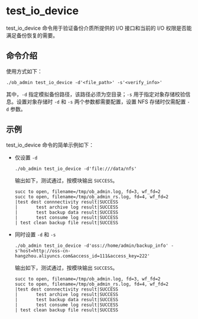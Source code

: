 # test_io_device

test_io_device 命令用于验证备份介质所提供的 I/O 接口和当前的 I/O 权限是否能满足备份恢复的需要。

## 命令介绍

使用方式如下：

```shell
./ob_admin test_io_device -d'<file_path>' -s'<verify_info>'
```

其中，`-d` 指定模拟备份路径，该路径必须为空目录；`-s` 用于指定对象存储校验信息。设置对象存储时 `-d` 和 `-s` 两个参数都需要配置，设置 NFS 存储时仅需配置 `-d` 参数。

## 示例

test_io_device 命令的简单示例如下：

* 仅设置 `-d`

  ```shell
  ./ob_admin test_io_device -d'file:///data/nfs'
  ```

  输出如下，测试通过，按模块输出 `SUCCESS`。

  ```shell
  succ to open, filename=/tmp/ob_admin.log, fd=3, wf_fd=2
  succ to open, filename=/tmp/ob_admin_rs.log, fd=4, wf_fd=2
  |test dest connnectivity result|SUCCESS
  |       test archive log result|SUCCESS
  |       test backup data result|SUCCESS
  |       test consume log result|SUCCESS
  | test clean backup file result|SUCCESS
  ```

* 同时设置 `-d` 和 `-s`

  ```shell
  ./ob_admin test_io_device -d'oss://home/admin/backup_info' -s'host=http://oss-cn-hangzhou.aliyuncs.com&access_id=111&access_key=222'
  ```

  输出如下，测试通过，按模块输出 `SUCCESS`。

  ```shell
  succ to open, filename=/tmp/ob_admin.log, fd=3, wf_fd=2
  succ to open, filename=/tmp/ob_admin_rs.log, fd=4, wf_fd=2
  |test dest connnectivity result|SUCCESS
  |       test archive log result|SUCCESS
  |       test backup data result|SUCCESS
  |       test consume log result|SUCCESS
  | test clean backup file result|SUCCESS
  ```
